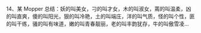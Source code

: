 14、某 Mopper 总结：妖的叫美女，刁的叫才女，木的叫淑女，蔫的叫温柔，凶的叫直爽，傻的叫阳光，狠的叫冷艳，土的叫端庄，洋的叫气质，怪的叫个性，匪的叫干练，骚的叫有味道，嫩的叫青春靓丽，老的叫丰韵犹存，牛的叫傲雪凌... ​​​​